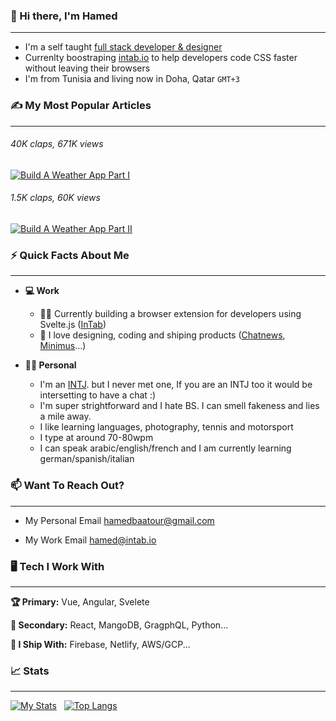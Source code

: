 ### 👋 Hi there, I'm Hamed 
___

- I'm a self taught <u>full stack developer & designer</u><br>
- Currenlty boostraping <a href="intab.io">intab.io</a> to help developers code CSS faster without leaving their browsers <br>
- I'm from Tunisia and living now in Doha, Qatar `GMT+3`


### ✍ My Most Popular Articles 
___

###### 40K claps, 671K views
<a target="_blank" href="https://hamedbaatour.medium.com/build-a-real-world-beautiful-web-app-with-angular-6-a-to-z-ultimate-guide-2018-part-i-e121dd1d55e"><img src="https://github-readme-medium-recent-article.vercel.app/medium/@hamedbaatour/1" alt="Build A Weather App Part I"></a>
###### 1.5K claps, 60K views
<a target="_blank" href="https://hamedbaatour.medium.com/build-a-real-world-beautiful-web-app-with-angular-8-the-ultimate-guide-2019-part-ii-fe70852b2d6d"><img src="https://github-readme-medium-recent-article.vercel.app/medium/@hamedbaatour/0" alt="Build A Weather App Part II"></a>


### ⚡ Quick Facts About Me
___

- **💻 Work**

  - 👷‍♀️ Currently building a browser extension for developers using Svelte.js (<a href="https://intab.io">InTab</a>)
  - 🚀 I love designing, coding and shiping products (<a href="https://newschatters-landing.web.app">Chatnews</a>, <a href="https://minimus-weather.web.app">Minimus</a>...)

- **🙋‍♂️ Personal**

  - I'm an <a href="https://www.16personalities.com/intj-personality">INTJ</a>. but I never met one, If you are an INTJ too it would be intersetting to have a chat :)   
  - I'm super strightforward and I hate BS. I can smell fakeness and lies a mile away.
  - I like learning languages, photography, tennis and motorsport
  - I type at around 70-80wpm
  - I can speak arabic/english/french and I am currently learning german/spanish/italian

### 📫 Want To Reach Out?
___

- My Personal Email <a href="mailto:hamedbaatour@gmail.com">hamedbaatour@gmail.com</a>

- My Work Email <a href="mailto:hamedbaatour@gmail.com">hamed@intab.io</a>


### 🖥 Tech I Work With
___

**🏆 Primary:** Vue, Angular, Svelete

**🥈 Secondary:** React, MangoDB, GragphQL, Python...

**🚢 I Ship With:** Firebase, Netlify, AWS/GCP...


### 📈 Stats
___

[![My Stats](https://github-readme-stats.vercel.app/api?username=hamedbaatour&show_icons=true&hide_border=true&title_color=fe6287&icon_color=fe6287&text_color=ffffff&bg_color=0a192f&count_private=true)](https://github.com/hamedbaatour?tab=repositories)
&nbsp; [![Top Langs](https://github-readme-stats.vercel.app/api/top-langs/?username=hamedbaatour&layout=compact&show_icons=true&hide_border=true&title_color=fe6287&icon_color=fe6287&text_color=ffffff&bg_color=0a192f)](https://github.com/hamedbaatour?tab=repositories)

